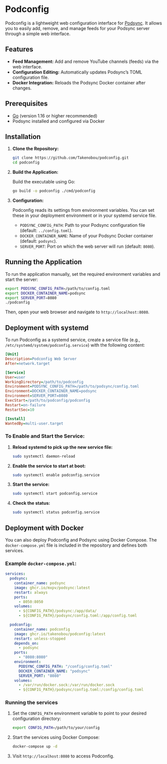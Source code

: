 # Podconfig

Podconfig is a lightweight web configuration interface for [Podsync](https://github.com/Podsync/podsync). It allows you to easily add, remove, and manage feeds for your Podsync server through a simple web interface.

## Features

- **Feed Management:** Add and remove YouTube channels (feeds) via the web interface.
- **Configuration Editing:** Automatically updates Podsync’s TOML configuration file.
- **Docker Integration:** Reloads the Podsync Docker container after changes.

## Prerequisites

- [Go](https://golang.org/dl/) (version 1.16 or higher recommended)
- Podsync installed and configured via Docker

## Installation

1. **Clone the Repository:**

   ```bash
   git clone https://github.com/Takenobou/podconfig.git
   cd podconfig
   ```

2. **Build the Application:**

   Build the executable using Go:

   ```bash
   go build -o podconfig ./cmd/podconfig
   ```

3. **Configuration:**

   Podconfig reads its settings from environment variables. You can set these in your deployment environment or in your systemd service file.

   - `PODSYNC_CONFIG_PATH`: Path to your Podsync configuration file (default: `../config.toml`).
   - `DOCKER_CONTAINER_NAME`: Name of your Podsync Docker container (default: `podsync`).
   - `SERVER_PORT`: Port on which the web server will run (default: `8080`).

## Running the Application

To run the application manually, set the required environment variables and start the server:

```bash
export PODSYNC_CONFIG_PATH=/path/to/config.toml
export DOCKER_CONTAINER_NAME=podsync
export SERVER_PORT=8080
./podconfig
```

Then, open your web browser and navigate to `http://localhost:8080`.

## Deployment with systemd

To run Podconfig as a systemd service, create a service file (e.g., `/etc/systemd/system/podconfig.service`) with the following content:

```ini
[Unit]
Description=Podconfig Web Server
After=network.target

[Service]
User=user
WorkingDirectory=/path/to/podconfig
Environment=PODSYNC_CONFIG_PATH=/path/to/podsync/config.toml
Environment=DOCKER_CONTAINER_NAME=podsync
Environment=SERVER_PORT=8080
ExecStart=/path/to/podconfig/podconfig
Restart=on-failure
RestartSec=10

[Install]
WantedBy=multi-user.target
```

### To Enable and Start the Service:

1. **Reload systemd to pick up the new service file:**

   ```bash
   sudo systemctl daemon-reload
   ```

2. **Enable the service to start at boot:**

   ```bash
   sudo systemctl enable podconfig.service
   ```

3. **Start the service:**

   ```bash
   sudo systemctl start podconfig.service
   ```

4. **Check the status:**

   ```bash
   sudo systemctl status podconfig.service
   ```

## Deployment with Docker

You can also deploy Podconfig and Podsync using Docker Compose. The `docker-compose.yml` file is included in the repository and defines both services.

### Example `docker-compose.yml`:

```yaml
services:
  podsync:
    container_name: podsync
    image: ghcr.io/mxpv/podsync:latest
    restart: always
    ports:
      - 8050:8050
    volumes:
      - ${CONFIG_PATH}/podsync:/app/data/
      - ${CONFIG_PATH}/podsync/config.toml:/app/config.toml

  podconfig:
    container_name: podconfig
    image: ghcr.io/takenobou/podconfig:latest
    restart: unless-stopped
    depends_on:
      - podsync
    ports:
      - "8080:8080"
    environment:
      PODSYNC_CONFIG_PATH: "/config/config.toml"
      DOCKER_CONTAINER_NAME: "podsync"
      SERVER_PORT: "8080"
    volumes:
      - /var/run/docker.sock:/var/run/docker.sock
      - ${CONFIG_PATH}/podsync/config.toml:/config/config.toml
```

### Running the services

1. Set the `CONFIG_PATH` environment variable to point to your desired configuration directory:
   ```bash
   export CONFIG_PATH=/path/to/your/config
   ```

2. Start the services using Docker Compose:
   ```bash
   docker-compose up -d
   ```

3. Visit `http://localhost:8080` to access Podconfig.
